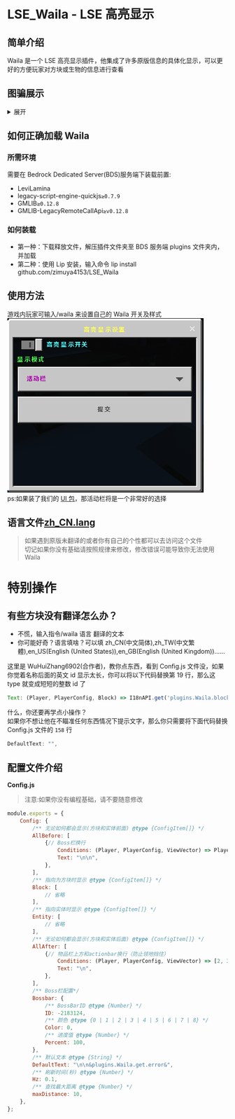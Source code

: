 # LSE_Waila - LSE 高亮显示

## 简单介绍

Waila 是一个 LSE 高亮显示插件，他集成了许多原版信息的具体化显示，可以更好的方便玩家对方块或生物的信息进行查看

## 图骗展示

<details>  
  <summary>展开</summary>  
  <img src="https://github.com/zimuya4153/LSE_Waila/blob/main/image/image_1.png?raw=true" alt="基础演示">
  <img src="https://github.com/zimuya4153/LSE_Waila/blob/main/image/image_2.png?raw=true" alt="破坏时长和采集演示">
  <img src="https://github.com/zimuya4153/LSE_Waila/blob/main/image/image_3.png?raw=true" alt="蛋糕状态">
  <img src="https://github.com/zimuya4153/LSE_Waila/blob/main/image/image_4.png?raw=true" alt="箱子容量">
  <img src="https://github.com/zimuya4153/LSE_Waila/blob/main/image/image_5.png?raw=true" alt="农作物状态">
  <img src="https://github.com/zimuya4153/LSE_Waila/blob/main/image/image_6.png?raw=true" alt="红石等级">
  <img src="https://github.com/zimuya4153/LSE_Waila/blob/main/image/image_7.png?raw=true" alt="开关状态">
  <img src="https://github.com/zimuya4153/LSE_Waila/blob/main/image/image_8.png?raw=true" alt="播放唱片">
  <img src="https://github.com/zimuya4153/LSE_Waila/blob/main/image/image_9.png?raw=true" alt="花盆种植">
  <img src="https://github.com/zimuya4153/LSE_Waila/blob/main/image/image_10.png?raw=true" alt="命令方块的命令">
  <img src="https://github.com/zimuya4153/LSE_Waila/blob/main/image/image_11.png?raw=true" alt="刷怪笼刷新生物">
  <img src="https://github.com/zimuya4153/LSE_Waila/blob/main/image/image_12.png?raw=true" alt="信标效果">
  <img src="https://github.com/zimuya4153/LSE_Waila/blob/main/image/image_13.png?raw=true" alt="盔甲架姿势">
  <img src="https://github.com/zimuya4153/LSE_Waila/blob/main/image/image_14.png?raw=true" alt="画的主题">
  <img src="https://github.com/zimuya4153/LSE_Waila/blob/main/image/image_15.png?raw=true" alt="史莱姆大小">
  <img src="https://github.com/zimuya4153/LSE_Waila/blob/main/image/image_16.png?raw=true" alt="下落方块的实际方块">
  <img src="https://github.com/zimuya4153/LSE_Waila/blob/main/image/image_17.png?raw=true" alt="TNT剩余爆炸时间">
  <img src="https://github.com/zimuya4153/LSE_Waila/blob/main/image/image_18.png?raw=true" alt="村民交易">
  <img src="https://github.com/zimuya4153/LSE_Waila/blob/main/image/image_19.png?raw=true" alt="音符盒">
  <img src="https://github.com/zimuya4153/LSE_Waila/blob/main/image/image_20.png?raw=true" alt="堆肥桶">
</details>

## 如何正确加载 Waila

### 所需环境

需要在 Bedrock Dedicated Server(BDS)服务端下装载前置:

-   LeviLamina
-   legacy-script-engine-quickjs`≥0.7.9`
-   GMLIB`≥0.12.8`
-   GMLIB-LegacyRemoteCallApi`≥v0.12.8`

### 如何装载

-   第一种：下载释放文件，解压插件文件夹至 BDS 服务端 plugins 文件夹内，并加载
-   第二种：使用 Lip 安装，输入命令 lip install github.com/zimuya4153/LSE_Waila

## 使用方法

游戏内玩家可输入/waila 来设置自己的 Waila 开关及样式  
![表单](https://github.com/zimuya4153/LSE_Waila/blob/main/image/form.png?raw=true)  
ps:如果装了我们的 [UI 包](https://wwm.lanzouq.com/iSMiT20o39ze "点击前往下载链接")，那活动栏将是一个非常好的选择

## 语言文件[zh_CN.lang](https://github.com/zimuya4153/LSE_Waila/blob/main/Language/zh_CN.lang)

> 如果遇到原版未翻译的或者你有自己的个性都可以去访问这个文件  
> 切记如果你没有基础请按照规律来修改，修改错误可能导致你无法使用 Waila

# 特别操作

## 有些方块没有翻译怎么办？

-   不慌，输入指令/waila 语言 翻译的文本
-   你可能好奇？语言填啥？可以填 zh_CN(中文简体),zh_TW(中文繁體),en_US(English (United States)),en_GB(English (United Kingdom))……

这里是 WuHuiZhang6902(合作者)，教你点东西，看到 Config.js 文件没，如果你觉着名称后面的英文 id 显示太长，你可以将以下代码替换第 19 行，那么这 type 就变成短短的整数 id 了

```javascript
Text: (Player, PlayerConfig, Block) => I18nAPI.get('plugins.Waila.block.name', [Block.getTranslateName(Player.langCode), Block.id.toString()], Player.langCode)
```

什么，你还要再学点小操作？  
如果你不想让他在不瞄准任何东西情况下提示文字，那么你只需要将下面代码替换 Config.js 文件的 `158` 行

```javascript
DefaultText: "",
```

## 配置文件介绍

**Config.js**

> 注意:如果你没有编程基础，请不要随意修改

```javascript
module.exports = {
    Config: {
        /** 无论如何都会显示(方块和实体前面) @type {ConfigItem[]} */
        AllBefore: [
            {// Boss栏换行
                Conditions: (Player, PlayerConfig, ViewVector) => PlayerConfig["Mode"] === 0,
                Text: "\n\n",
            },
        ],
        /** 指向为方块时显示 @type {ConfigItem[]} */
        Block: [
            // 省略
        ],
        /** 指向实体时显示 @type {ConfigItem[]} */
        Entity: [
            // 省略
        ],
        /** 无论如何都会显示(方块和实体后面) @type {ConfigItem[]} */
        AllAfter: [
            {// 物品栏上方和actionbar换行（防止领地挡住）
                Conditions: (Player, PlayerConfig, ViewVector) => [2, 3].includes(PlayerConfig["Mode"]),
                Text: "\n",
            },
        ],
        /** Boss栏配置*/
        Bossbar: {
            /** BossBarID @type {Number} */
            ID: -2183124,
            /** 颜色 @type {0 | 1 | 2 | 3 | 4 | 5 | 6 | 7 | 8} */
            Color: 0,
            /** 进度值 @type {Number} */
            Percent: 100,
        },
        /** 默认文本 @type {String} */
        DefaultText: "\n\n&plugins.Waila.get.error&",
        /** 刷新时间(秒) @type {Number} */
        Hz: 0.1,
        /** 查找最大距离 @type {Number} */
        maxDistance: 10,
    },
};
```
